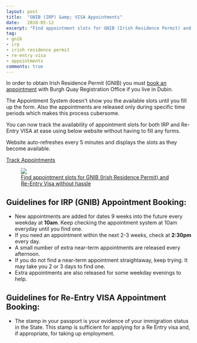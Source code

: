 ```yaml
---
layout: post
title:  "GNIB (IRP) &amp; VISA Appointments"
date:   2018-05-12
excerpt: "Find appointment slots for GNIB (Irish Residence Permit) and Re-Entry Visa without hassle"
tag:
- gnib 
- irp
- irish residence permit
- re-entry visa
- appointments
comments: true
---
```


In order to obtain Irish Residence Permit (GNIB) you must [book an appointment](https://burghquayregistrationoffice.inis.gov.ie/) with Burgh Quay Registration Office if you live in Dubin.

The Appointment System doesn't show you the available slots until you fill up the form. Also the appointments are released only during specific time periods which makes this process cubersome.

You can now track the availability of appointment slots for both IRP and Re-Entry VISA at ease using below website without having to fill any forms. 

Website auto-refreshes every 5 minutes and displays the slots as they become available.

<a href="https://gnib-visa-app.rharshad.com/" class="btn btn-info" target="_blank">Track Appointments</a>

<figure class="half">
	<a href="{{ site.url }}/assets/img/gnib-visa-app.png"><img src="{{ site.url }}/assets/img/gnib-visa-app.png"></a>
	<figcaption><a href="{{ site.url }}/assets/img/gnib-visa-app.png" title="Find appointment slots for GNIB (Irish Residence Permit) and Re-Entry Visa without hassle">Find appointment slots for GNIB (Irish Residence Permit) and Re-Entry Visa without hassle</a></figcaption>
</figure>

## Guidelines for IRP (GNIB) Appointment Booking:

* New appointments are added for dates 9 weeks into the future every weekday at **10am**. Keep checking the appointment system at 10am everyday until you find one.
* If you need an appointment within the next 2-3 weeks, check at **2:30pm** every day.
* A small number of extra near-term appointments are released every afternoon. 
* If you do not find a near-term appointment straightaway, keep trying. It may take you 2 or 3 days to find one.
* Extra appointments are also released for some weekday evenings to help.

## Guidelines for Re-Entry VISA Appointment Booking:

* The stamp in your passport is your evidence of your immigration status in the State. This stamp is sufficient for applying for a Re Entry visa and, if appropriate, for taking up employment.